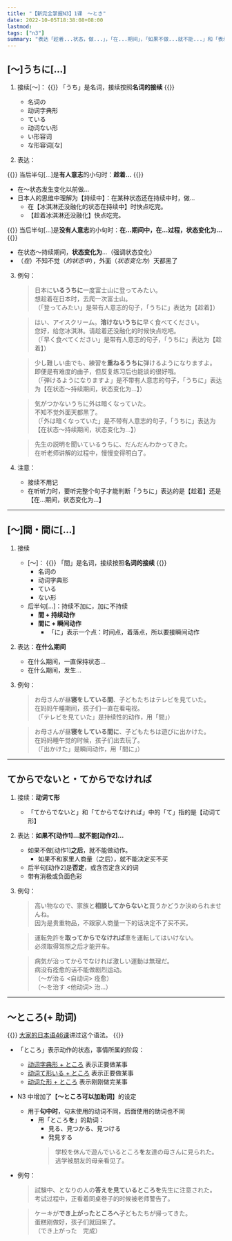 ```yaml
---
title: "【新完全掌握N3】1课　〜とき"
date: 2022-10-05T18:38:08+08:00
lastmod: 
tags: ["n3"]
summary: "表达「趁着...状态，做...」，「在...期间」，「如果不做...就不能...」和「表示动作所属状态的ところ」"
---
```


## [〜]うちに[...]
1. 接续[〜]：
{{<alert>}}
「うち」是名词，接续按照**名词的接续**
{{</alert>}}
    - 名词の
    - 动词字典形
    - ている
    - 动词ない形
    - い形容词
    - な形容词[な]

2. 表达：

{{<alert>}}
当后半句[...]是**有人意志**的小句时：**趁着...**
{{</alert>}}    
- 在～状态发生变化以前做...
- 日本人的思维中理解为【持续中】：在某种状态还在持续中时，做...
    - 在【冰淇淋还没融化的状态在持续中】时快点吃完。
    - 【趁着冰淇淋还没融化】快点吃完。

{{<alert>}}
当后半句[...]是**没有人意志**的小句时：**在...期间中，在...过程，状态变化为...**
{{</alert>}}
- 在状态～持续期间，**状态变化为**...（强调状态变化）
- （*在*）不知不觉（*的状态中*），外面（*状态变化为*）天都黑了

3. 例句：
    > 日本に**いるうちに**一度富士山に登ってみたい。  
      想趁着在日本时，去爬一次富士山。   
     （「登ってみたい」是带有人意志的句子，「うちに」表达为【趁着】）

    > はい、アイスクリーム。**溶けないうちに**早く食べてください。  
      您好，给您冰淇淋。请趁着还没融化的时候快点吃吧。  
     （「早く食べてください」是带有人意志的句子，「うちに」表达为【趁着】）

    > 少し難しい曲でも、練習を**重ねるうちに**弾けるようになりますよ。  
      即便是有难度的曲子，但反复练习后也能谈的很好哦。  
     （「弾けるようになりますよ」是不带有人意志的句子，「うちに」表达为【在状态～持续期间，状态变化为...】）

    > 気がつかないうちに外は暗くなっていた。  
      不知不觉外面天都黑了。  
     （「外は暗くなっていた」是不带有人意志的句子，「うちに」表达为【在状态～持续期间，状态变化为...】）

    > 先生の説明を聞いているうちに、だんだんわかってきた。  
      在听老师讲解的过程中，慢慢变得明白了。

4. 注意：
    - 接续不用记
    - 在听听力时，要听完整个句子才能判断「うちに」表达的是【趁着】还是【在...期间，状态变化为...】

---
## [〜]間・間に[...]
1. 接续
    - [〜]：
{{<alert>}}
「間」是名词，接续按照**名词的接续**
{{</alert>}}
        - 名词の
        - 动词字典形
        - ている
        - ない形
    - 后半句[...]：持续不加に，加に不持续
        - **間 + 持续动作**
        - **間に + 瞬间动作**
            - 「に」表示一个点：时间点，着落点，所以要接瞬间动作

2. 表达：**在什么期间**
    - 在什么期间，一直保持状态...
    - 在什么期间，发生...

3. 例句：
    > お母さんが昼**寝をしている間**、子どもたちはテレビを見ていた。  
      在妈妈午睡期间，孩子们一直在看电视。  
     （「テレビを見ていた」是持续性的动作，用「間」）

    > お母さんが昼**寝をしている間に**、子どもたちは遊びに出かけた。  
      在妈妈睡午觉的时候，孩子们出去玩了。  
     （「出かけた」是瞬间动作，用「間に」）

---
## てからでないと・てからでなければ
1. 接续：**动词て形**
    - 「てからでないと」和「てからでなければ」中的「て」指的是【动词て形】
2. 表达：**如果不[动作1]...就不能[动作2]...**
    - 如果不做[动作1]**之后**，就不能做动作。
      - 如果不和家里人商量（之后），就不能决定买不买
    - 后半句[动作2]是**否定**，或含否定含义的词
    - 带有消极或负面色彩

3. 例句：

    > 高い物なので、家族と**相談してからないと**買うかどうか決められませんね。  
      因为是贵重物品，不跟家人商量一下的话决定不了买不买。

    > 運転免許を**取ってからでなければ**車を運転してはいけない。  
      必须取得驾照之后才能开车。
    
    > 病気が治ってからでなければ激しい運動は無理だ。  
      病没有痊愈的话不能做剧烈运动。  
     （〜が治る <自动词> 痊愈）  
     （〜を治す <他动词> 治...）

---
## 〜ところ(+ 助词)
{{<alert>}}
[大家的日本语46课](/minnano/46/#ところです)讲过这个语法。
{{</alert>}}
- 「ところ」表示动作的状态，事情所属的阶段：
    - [动词字典形 + ところ](/minnano/46/#动词字典形ところです) 表示正要做某事
    - [动词て形いる + ところ](/minnano/46/#动词て形いるところです) 表示正要做某事
    - [动词た形 + ところ](/minnano/46/#动词た形ばかりです) 表示刚刚做完某事
- N3 中增加了【**〜ところ可以加助词**】的设定
    - 用于**句中时**，句末使用的动词不同，后面使用的助词也不同
      - 用「ところ**を**」的助词：
        - 見る、見つかる、見つける
        - 発見する
        > 学校を休んで遊んでいるところ**を**友達の母さんに見られた。  
        逃学被朋友的母亲看见了。

- 例句：
    > 試験中、となりの人の**答えを見ているところを**先生に注意された。  
      考试过程中，正看着同桌卷子的时候被老师警告了。

    > ケーキが**でき上がったところへ**子どもたちが帰ってきた。  
      蛋糕刚做好，孩子们就回来了。  
     （でき上がった　完成）

